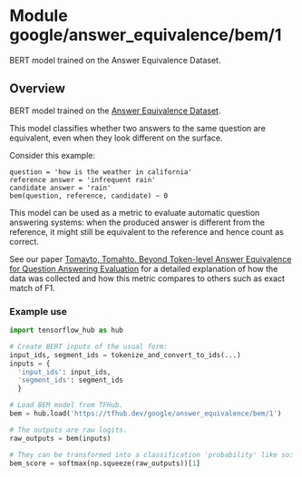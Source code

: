 # Module google/answer_equivalence/bem/1

BERT model trained on the Answer Equivalence Dataset.

<!-- asset-path: internal -->
<!-- task: text-question-answering -->
<!-- fine-tunable: true -->
<!-- format: saved_model_2 -->
<!-- language: en -->
<!-- network-architecture: bert -->
<!-- dataset: other -->
<!-- colab: https://colab.research.google.com/github/google-research-datasets/answer-equivalence-dataset/blob/main/Answer_Equivalence_BEM_example.ipynb -->

## Overview

BERT model trained on the [Answer Equivalence Dataset](https://github.com/google-research-datasets/answer-equivalence-dataset).

This model classifies whether two answers to the same question are equivalent, even when they look different on the surface.

Consider this example:

```
question = 'how is the weather in california'
reference answer = 'infrequent rain'
candidate answer = 'rain'
bem(question, reference, candidate) ~ 0
```

This model can be used as a metric to evaluate automatic question answering systems: when the produced answer is different from the reference, it might still be equivalent to the reference and hence count as correct.

See our paper [Tomayto, Tomahto. Beyond Token-level Answer Equivalence for Question Answering Evaluation](https://arxiv.org/abs/2202.07654) for a detailed explanation of how the data was collected and how this metric compares to others such as exact match of F1.



### Example use

```python
import tensorflow_hub as hub

# Create BERT inputs of the usual form:
input_ids, segment_ids = tokenize_and_convert_to_ids(...)
inputs = {
  'input_ids': input_ids,
  'segment_ids': segment_ids
  }

# Load BEM model from TFHub.
bem = hub.load('https://tfhub.dev/google/answer_equivalence/bem/1')

# The outputs are raw logits.
raw_outputs = bem(inputs)

# They can be transformed into a classification 'probability' like so:
bem_score = softmax(np.squeeze(raw_outputs))[1]
```
